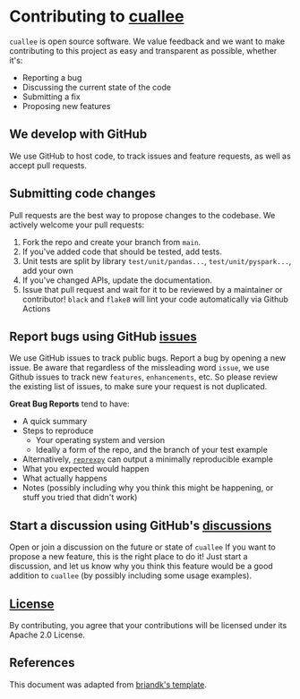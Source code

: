 # Contributing to [cuallee](https://github.com/canimus/cuallee)

`cuallee` is open source software. We value feedback and we want to make contributing to this project as
easy and transparent as possible, whether it's:

- Reporting a bug
- Discussing the current state of the code
- Submitting a fix
- Proposing new features

## We develop with GitHub
We use GitHub to host code, to track issues and feature requests, as well as accept pull requests.

## Submitting code changes
Pull requests are the best way to propose changes to the codebase. We actively welcome your pull requests:

1. Fork the repo and create your branch from `main`.
1. If you've added code that should be tested, add tests.
1. Unit tests are split by library `test/unit/pandas...`, `test/unit/pyspark...`, add your own
1. If you've changed APIs, update the documentation.
1. Issue that pull request and wait for it to be reviewed by a maintainer or contributor! `black` and `flake8` will lint your code automatically via Github Actions

## Report bugs using GitHub [issues](https://github.com/canimus/cuallee/issues)
We use GitHub issues to track public bugs. Report a bug by opening a new issue.
Be aware that regardless of the missleading word `issue`, we use Github issues to track new `features`, `enhancements`, etc.
So please review the existing list of issues, to make sure your request is not duplicated.

**Great Bug Reports** tend to have:

- A quick summary
- Steps to reproduce
  - Your operating system and version
  - Ideally a form of the repo, and the branch of your test example
- Alternatively, [`reprexpy`](https://github.com/crew102/reprexpy) can output a minimally reproducible example
- What you expected would happen
- What actually happens
- Notes (possibly including why you think this might be happening, or stuff you tried that didn't work)

## Start a discussion using GitHub's [discussions](https://github.com/canimus/cuallee/discussions)
Open or join a discussion on the future or state of `cuallee`
If you want to propose a new feature, this is the right place to do it! Just start a discussion, and
let us know why you think this feature would be a good addition to `cuallee` (by possibly including some usage examples).

## [License](https://github.com/canimus/cuallee/blob/main/LICENSE)
By contributing, you agree that your contributions will be licensed under its Apache 2.0 License.

## References
This document was adapted from [briandk's template](https://gist.github.com/briandk/3d2e8b3ec8daf5a27a62).
